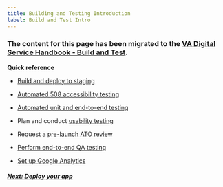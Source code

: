 ```yaml
---
title: Building and Testing Introduction
label: Build and Test Intro
---
```

### The content for this page has been migrated to the <a title="go to VA Digital Service Handbook" href="https://department-of-veterans-affairs.github.io/va-digital-service-handbook/delivery/build-and-test/index.html" target="_blank">VA Digital Service Handbook - Build and Test</a>.

**Quick reference**

* <a title="go to build and deploy to staging" href="https://department-of-veterans-affairs.github.io/va-digital-service-handbook/delivery/build-and-test/activities#mvp-activities" target="_blank">Build and deploy to staging</a>

* [Automated 508 accessibility testing](./automated-testing)

* [Automated unit and end-to-end testing](../vets-developer-docs/vets-website/forms/tests)

* Plan and conduct <a title="go to usability testing" href="https://department-of-veterans-affairs.github.io/va-digital-service-handbook/resources/user-research#user-research-activities" target="_blank">usability testing</a>

* Request a <a title="go to ato" href="https://github.com/department-of-veterans-affairs/vets-work-practices/blob/master/Reviews-External-Contractors/request-ato-reviews.md#request-a-pre-launch-ato-review" target="_blank">pre-launch ATO review</a>

* [Perform end-to-end QA testing](./qa)

* [Set up Google Analytics](../vets-developer-docs/google-analytics)

<!--* [Load test your app](needlink) - a guide for making sure your app can handle the anticipated request load without breaking.-->

<!-- Next Button -->
<a href='../deploy-your-app/deploy-intro'><div class="next-button"><h5 class="next-text">Next: Deploy your app</h5></div></a>
